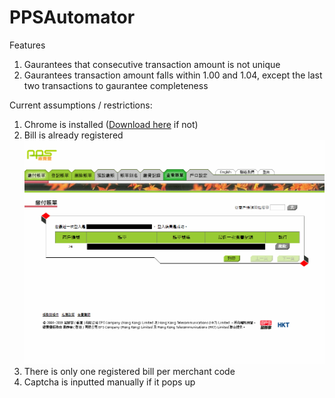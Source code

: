 # PPSAutomator
Features
1. Gaurantees that consecutive transaction amount is not unique
1. Gaurantees transaction amount falls within 1.00 and 1.04, except the last two transactions to gaurantee completeness

Current assumptions / restrictions:
1. Chrome is installed ([Download here](https://www.google.com/chrome) if not)
1. Bill is already registered ![Registered_Bill](/images/Registered_Bill.png)
1. There is only one registered bill per merchant code
1. Captcha is inputted manually if it pops up